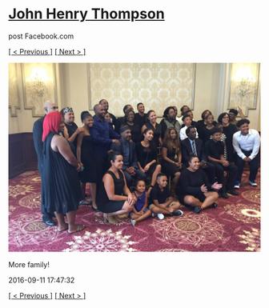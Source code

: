 # [John Henry Thompson](../README.md)
post Facebook.com

[[ < Previous ]](2016-09-11-1.md) [[ Next > ]](2016-09-11-3.md)

[![](../media/2016-09-11/OS-X-Photos-More-family.jpg)](../README.md)

More family!

2016-09-11 17:47:32

[[ < Previous ]](2016-09-11-1.md) [[ Next > ]](2016-09-11-3.md)
